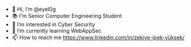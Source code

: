 - 👋 Hi, I’m @eyel0g
- 📚 I'm Senior Computer Engineering Student
- 👀 I’m interested in Cyber Security
- 🌱 I’m currently learning WebAppSec
- 📫 How to reach me https://www.linkedin.com/in/zekiye-ipek-yüksek/

 
